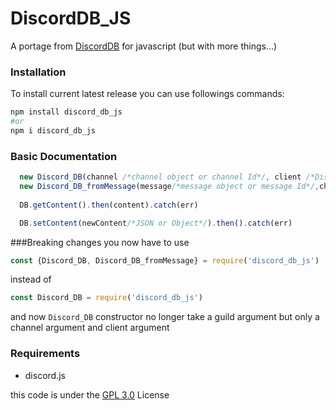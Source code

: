 # DiscordDB_JS

A portage from [DiscordDB](https://github.com/weibeu/DiscordDB) for javascript (but with more things...)

### Installation
To install current latest release you can use followings commands:
```sh
npm install discord_db_js
#or
npm i discord_db_js
```


### Basic Documentation
```javascript
  new Discord_DB(channel /*channel object or channel Id*/, client /*Discord.js client*/)
  new Discord_DB_fromMessage(message/*message object or message Id*/,channel /*channel object or channel Id*/, client /*Discord.js client*/)
  
  DB.getContent().then(content).catch(err)

  DB.setContent(newContent/*JSON or Object*/).then().catch(err)
```

###Breaking changes
you now have to use <br>
```javascript
const {Discord_DB, Discord_DB_fromMessage} = require('discord_db_js')
```
instead of
```javascript
const Discord_DB = require('discord_db_js')
```

and now `Discord_DB` constructor no longer take a guild argument but only a channel argument and client argument

### Requirements
* discord.js

this code is under the [GPL 3.0](https://www.gnu.org/licenses/gpl-3.0.en.html) License
